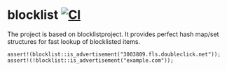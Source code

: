 # blocklist [![CI](https://github.com/pagescrape/blocklist/actions/workflows/rust.yml/badge.svg)](https://github.com/pagescrape/blocklist/actions/workflows/rust.yml)

The project is based on blocklistproject. It provides perfect hash map/set structures for fast lookup of blocklisted items.

```rust,no_run
assert!(blocklist::is_advertisement("3003809.fls.doubleclick.net"));
assert!(!blocklist::is_advertisement("example.com"));
```
